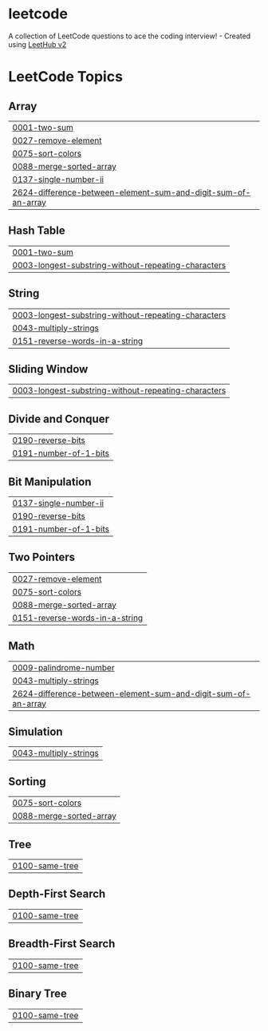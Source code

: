 # leetcode
A collection of LeetCode questions to ace the coding interview! - Created using [LeetHub v2](https://github.com/arunbhardwaj/LeetHub-2.0)

<!---LeetCode Topics Start-->
# LeetCode Topics
## Array
|  |
| ------- |
| [0001-two-sum](https://github.com/fazna023/leetcode/tree/master/0001-two-sum) |
| [0027-remove-element](https://github.com/fazna023/leetcode/tree/master/0027-remove-element) |
| [0075-sort-colors](https://github.com/fazna023/leetcode/tree/master/0075-sort-colors) |
| [0088-merge-sorted-array](https://github.com/fazna023/leetcode/tree/master/0088-merge-sorted-array) |
| [0137-single-number-ii](https://github.com/fazna023/leetcode/tree/master/0137-single-number-ii) |
| [2624-difference-between-element-sum-and-digit-sum-of-an-array](https://github.com/fazna023/leetcode/tree/master/2624-difference-between-element-sum-and-digit-sum-of-an-array) |
## Hash Table
|  |
| ------- |
| [0001-two-sum](https://github.com/fazna023/leetcode/tree/master/0001-two-sum) |
| [0003-longest-substring-without-repeating-characters](https://github.com/fazna023/leetcode/tree/master/0003-longest-substring-without-repeating-characters) |
## String
|  |
| ------- |
| [0003-longest-substring-without-repeating-characters](https://github.com/fazna023/leetcode/tree/master/0003-longest-substring-without-repeating-characters) |
| [0043-multiply-strings](https://github.com/fazna023/leetcode/tree/master/0043-multiply-strings) |
| [0151-reverse-words-in-a-string](https://github.com/fazna023/leetcode/tree/master/0151-reverse-words-in-a-string) |
## Sliding Window
|  |
| ------- |
| [0003-longest-substring-without-repeating-characters](https://github.com/fazna023/leetcode/tree/master/0003-longest-substring-without-repeating-characters) |
## Divide and Conquer
|  |
| ------- |
| [0190-reverse-bits](https://github.com/fazna023/leetcode/tree/master/0190-reverse-bits) |
| [0191-number-of-1-bits](https://github.com/fazna023/leetcode/tree/master/0191-number-of-1-bits) |
## Bit Manipulation
|  |
| ------- |
| [0137-single-number-ii](https://github.com/fazna023/leetcode/tree/master/0137-single-number-ii) |
| [0190-reverse-bits](https://github.com/fazna023/leetcode/tree/master/0190-reverse-bits) |
| [0191-number-of-1-bits](https://github.com/fazna023/leetcode/tree/master/0191-number-of-1-bits) |
## Two Pointers
|  |
| ------- |
| [0027-remove-element](https://github.com/fazna023/leetcode/tree/master/0027-remove-element) |
| [0075-sort-colors](https://github.com/fazna023/leetcode/tree/master/0075-sort-colors) |
| [0088-merge-sorted-array](https://github.com/fazna023/leetcode/tree/master/0088-merge-sorted-array) |
| [0151-reverse-words-in-a-string](https://github.com/fazna023/leetcode/tree/master/0151-reverse-words-in-a-string) |
## Math
|  |
| ------- |
| [0009-palindrome-number](https://github.com/fazna023/leetcode/tree/master/0009-palindrome-number) |
| [0043-multiply-strings](https://github.com/fazna023/leetcode/tree/master/0043-multiply-strings) |
| [2624-difference-between-element-sum-and-digit-sum-of-an-array](https://github.com/fazna023/leetcode/tree/master/2624-difference-between-element-sum-and-digit-sum-of-an-array) |
## Simulation
|  |
| ------- |
| [0043-multiply-strings](https://github.com/fazna023/leetcode/tree/master/0043-multiply-strings) |
## Sorting
|  |
| ------- |
| [0075-sort-colors](https://github.com/fazna023/leetcode/tree/master/0075-sort-colors) |
| [0088-merge-sorted-array](https://github.com/fazna023/leetcode/tree/master/0088-merge-sorted-array) |
## Tree
|  |
| ------- |
| [0100-same-tree](https://github.com/fazna023/leetcode/tree/master/0100-same-tree) |
## Depth-First Search
|  |
| ------- |
| [0100-same-tree](https://github.com/fazna023/leetcode/tree/master/0100-same-tree) |
## Breadth-First Search
|  |
| ------- |
| [0100-same-tree](https://github.com/fazna023/leetcode/tree/master/0100-same-tree) |
## Binary Tree
|  |
| ------- |
| [0100-same-tree](https://github.com/fazna023/leetcode/tree/master/0100-same-tree) |
<!---LeetCode Topics End-->